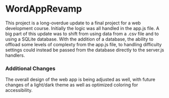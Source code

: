 # WordAppRevamp
This project is a long-overdue update to a final project for a web development course. Initially the logic was all handled in the app.js file. A big part of this update was to shift from using data from a .csv file and to using a SQLite database. With the addition of a database, the ability to offload some levels of complexty from the app.js file, to handling difficulty settings could instead be passed from the database directly to the server.js handlers. 

### Additional Changes
The overall design of the web app is being adjusted as well, with future changes of a light/dark theme as well as optimized coloring for accessibility.
